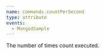 ```yaml
---
name: commands.countPerSecond
type: attribute
events:
  - MongodSample
---
```


The number of times count executed.